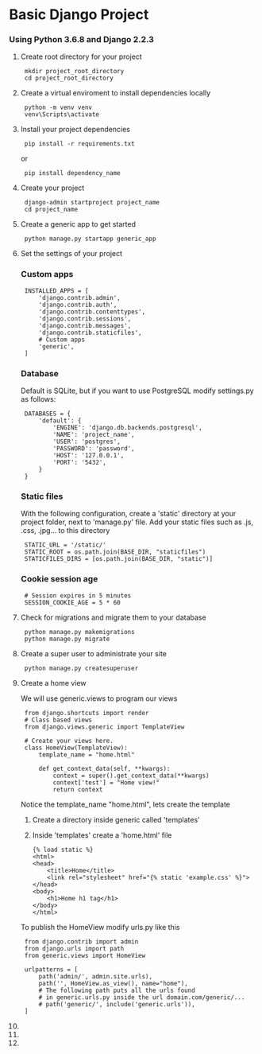 # Basic Django Project

### Using Python 3.6.8 and Django 2.2.3

1. Create root directory for your project
		
		mkdir project_root_directory
		cd project_root_directory

2. Create a virtual enviroment to install dependencies locally

		python -m venv venv
		venv\Scripts\activate

3. Install your project dependencies

		pip install -r requirements.txt

	or

		pip install dependency_name

4. Create your project

		django-admin startproject project_name
		cd project_name

5. Create a generic app to get started

		python manage.py startapp generic_app

6. Set the settings of your project
	
	### Custom apps
		
		INSTALLED_APPS = [
		    'django.contrib.admin',
		    'django.contrib.auth',
		    'django.contrib.contenttypes',
		    'django.contrib.sessions',
		    'django.contrib.messages',
		    'django.contrib.staticfiles',
		    # Custom apps
		    'generic',
		]

	### Database
	Default is SQLite, but if you want to use PostgreSQL modify settings.py as follows:

		DATABASES = {
		    'default': {
		        'ENGINE': 'django.db.backends.postgresql',
		        'NAME': 'project_name',
		        'USER': 'postgres',
		        'PASSWORD': 'password',
		        'HOST': '127.0.0.1',
		        'PORT': '5432',
		    }
		}

	### Static files
	With the following configuration, create a 'static' directory at your project folder, next to 'manage.py' file.
	Add your static files such as .js, .css, .jpg... to this directory

		STATIC_URL = '/static/'
		STATIC_ROOT = os.path.join(BASE_DIR, "staticfiles")
		STATICFILES_DIRS = [os.path.join(BASE_DIR, "static")]

	### Cookie session age

		# Session expires in 5 minutes
		SESSION_COOKIE_AGE = 5 * 60

7. Check for migrations and migrate them to your database

		python manage.py makemigrations
		python manage.py migrate

8. Create a super user to administrate your site

		python manage.py createsuperuser

9. Create a home view

	We will use generic.views to program our views

		from django.shortcuts import render
		# Class based views
		from django.views.generic import TemplateView

		# Create your views here.
		class HomeView(TemplateView):
		    template_name = "home.html"
			
		    def get_context_data(self, **kwargs):
		        context = super().get_context_data(**kwargs)
		        context['test'] = "Home view!"
		        return context

	Notice the template_name "home.html", lets create the template

	1. Create a directory inside generic called 'templates'
	2. Inside 'templates' create a 'home.html' file

		```
		{% load static %}
		<html>
		<head>
			<title>Home</title>
			<link rel="stylesheet" href="{% static 'example.css' %}">
		</head>
		<body>
			<h1>Home h1 tag</h1>
		</body>
		</html>
		```

	To publish the HomeView modify urls.py like this

		from django.contrib import admin
		from django.urls import path
		from generic.views import HomeView

		urlpatterns = [
		    path('admin/', admin.site.urls),
		    path('', HomeView.as_view(), name="home"),
		    # The following path puts all the urls found
		    # in generic.urls.py inside the url domain.com/generic/...
		    # path('generic/', include('generic.urls')),
		]


10. 
11. 
12. 
